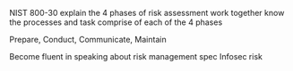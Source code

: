 NIST 800-30
explain the 4 phases of risk assessment work together
know the processes and task comprise of each of the 4 phases

Prepare, Conduct, Communicate, Maintain

Become fluent in speaking about risk management  spec Infosec risk
